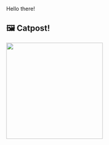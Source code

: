 Hello there!



## 🖼️ Catpost!

<sub>
    <img src="https://cdn2.thecatapi.com/images/a6a.jpg" height="256">
</sub>

